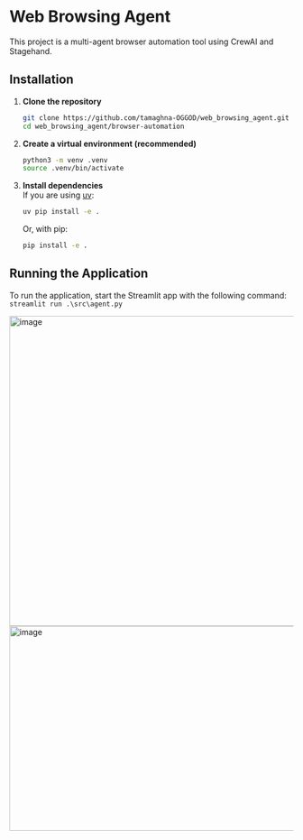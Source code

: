 # Web Browsing Agent

This project is a multi-agent browser automation tool using CrewAI and Stagehand.

## Installation

1. **Clone the repository**  
   ```bash
   git clone https://github.com/tamaghna-OGGOD/web_browsing_agent.git
   cd web_browsing_agent/browser-automation
   ```

2. **Create a virtual environment (recommended)**  
   ```bash
   python3 -m venv .venv
   source .venv/bin/activate
   ```

3. **Install dependencies**  
   If you are using [uv](https://github.com/astral-sh/uv):
   ```bash
   uv pip install -e .
   ```
   Or, with pip:
   ```bash
   pip install -e .
   ```

## Running the Application

To run the application, start the Streamlit app with the following command:
`streamlit run .\src\agent.py`

<img width="1015" height="550" alt="image" src="https://github.com/user-attachments/assets/bb278672-afbf-4ec9-96e8-5cc48e52cfd1" />

<img width="871" height="363" alt="image" src="https://github.com/user-attachments/assets/29884311-69ad-4a6d-9613-7a82ff268735" />
